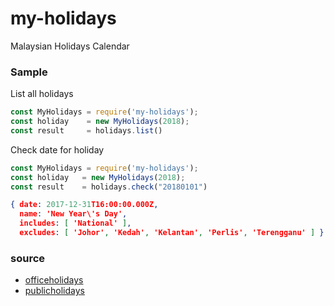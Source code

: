 # my-holidays
Malaysian Holidays Calendar

### Sample

List all holidays

```js
const MyHolidays = require('my-holidays');
const holiday    = new MyHolidays(2018);
const result     = holidays.list()
```

Check date for holiday

```js
const MyHolidays = require('my-holidays');
const holiday   = new MyHolidays(2018);
const result    = holidays.check("20180101")
```

```json
{ date: 2017-12-31T16:00:00.000Z,
  name: 'New Year\'s Day',
  includes: [ 'National' ],
  excludes: [ 'Johor', 'Kedah', 'Kelantan', 'Perlis', 'Terengganu' ] }
```
### source
- [officeholidays](https://www.officeholidays.com/countries/malaysia/)
- [publicholidays](https://publicholidays.com.my/2018-dates/)